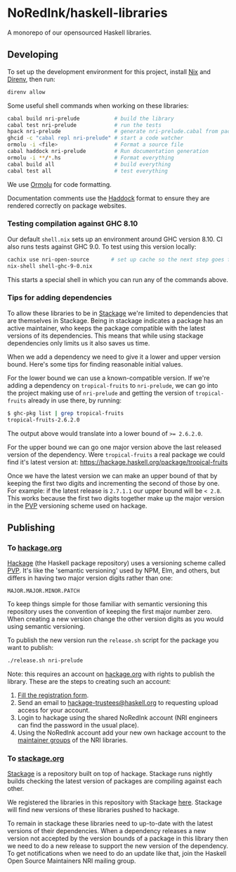 # NoRedInk/haskell-libraries

A monorepo of our opensourced Haskell libraries.

## Developing

To set up the development environment for this project, install [Nix][nix] and [Direnv][direnv], then run:

```sh
direnv allow
```

Some useful shell commands when working on these libraries:

```sh
cabal build nri-prelude           # build the library
cabal test nri-prelude            # run the tests
hpack nri-prelude                 # generate nri-prelude.cabal from package.yaml
ghcid -c "cabal repl nri-prelude" # start a code watcher
ormolu -i <file>                  # Format a source file
cabal haddock nri-prelude         # Run documentation generation
ormolu -i **/*.hs                 # Format everything
cabal build all                   # build everything
cabal test all                    # test everything
```

We use [Ormolu][ormolu] for code formatting.

Documentation comments use the [Haddock][haddock] format to ensure they are rendered correctly on package websites.

### Testing compilation against GHC 8.10

Our default `shell.nix` sets up an environment around GHC version 8.10. CI also runs tests against GHC 9.0. To test using this version locally:

```sh
cachix use nri-open-source       # set up cache so the next step goes faster
nix-shell shell-ghc-9-0.nix
```

This starts a special shell in which you can run any of the commands above.

### Tips for adding dependencies

To allow these libraries to be in [Stackage][stackage] we're limited to dependencies that are themselves in Stackage. Being in stackage indicates a package has an active maintainer, who keeps the package compatible with the latest versions of its dependencies. This means that while using stackage dependencies only limits us it also saves us time.

When we add a dependency we need to give it a lower and upper version bound. Here's some tips for finding reasonable initial values.

For the lower bound we can use a known-compatible version. If we're adding a dependency on `tropical-fruits` to `nri-prelude`, we can go into the project making use of `nri-prelude` and getting the version of `tropical-fruits` already in use there, by running:

```sh
$ ghc-pkg list | grep tropical-fruits
tropical-fruits-2.6.2.0
```

The output above would translate into a lower bound of `>= 2.6.2.0`.

For the upper bound we can go one major version above the last released version of the dependency. Were `tropical-fruits` a real package we could find it's latest version at: https://hackage.haskell.org/package/tropical-fruits

Once we have the latest version we can make an upper bound of that by keeping the first two digits and incrementing the second of those by one. For example: if the latest release is `2.7.1.1` our upper bound will be `< 2.8`. This works because the first two digits together make up the major version in the [PVP][pvp] versioning scheme used on hackage.

## Publishing

### To [hackage.org][hackage]

[Hackage][hackage] (the Haskell package repository) uses a versioning scheme called [PVP][pvp]. It's like the 'semantic versioning' used by NPM, Elm, and others, but differs in having two major version digits rather than one:

    MAJOR.MAJOR.MINOR.PATCH

To keep things simple for those familiar with semantic versioning this repository uses the convention of keeping the first major number zero. When creating a new version change the other version digits as you would using semantic versioning.

To publish the new version run the `release.sh` script for the package you want to publish:

```sh
./release.sh nri-prelude
```

Note: this requires an account on [hackage.org][hackage] with rights to publish the library. These are the steps to creating such an account:

1. [Fill the registration form][hackage-registration].
2. Send an email to hackage-trustees@haskell.org to requesting upload access for your account.
3. Login to hackage using the shared NoRedInk account (NRI engineers can find the password in the usual place).
4. Using the NoRedInk account add your new own hackage account to the [maintainer groups][hackage-maintainers] of the NRI libraries.

### To [stackage.org][stackage]

[Stackage][stackage] is a repository built on top of hackage. Stackage runs nightly builds checking the latest version of packages are compiling against each other.

We registered the libraries in this repository with Stackage [here][nri-on-stackage]. Stackage will find new versions of these libraries pushed to hackage.

To remain in stackage these libraries need to up-to-date with the latest versions of their dependencies. When a dependency releases a new version not accepted by the version bounds of a package in this library then we need to do a new release to support the new version of the dependency. To get notifications when we need to do an update like that, join the Haskell Open Source Maintainers NRI mailing group.

[nix]: https://nixos.org/
[direnv]: https://direnv.net/
[hackage]: https://hackage.haskell.org/
[pvp]: https://pvp.haskell.org/faq/
[stackage]: https://www.stackage.org/
[ormolu]: https://github.com/tweag/ormolu
[haddock]: https://haskell-haddock.readthedocs.io
[nri-on-stackage]: https://github.com/commercialhaskell/stackage/blob/b9c0bfa723bd4cba5f964c6fb99b7528c4027692/build-constraints.yaml#L4414-L4416
[hackage-registration]: https://hackage.haskell.org/users/register-request
[hackage-maintainers]: https://hackage.haskell.org/user/NoRedInk
